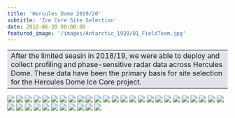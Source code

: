 ```yaml
---
title: 'Hercules Dome 2019/20'
subtitle: 'Ice Core Site Selection'
date: 2018-06-30 00:00:00
featured_image: '/images/Antarctic_1920/01_FieldTeam.jpg'
---
```

<table><tr><td style='background-color: #e0e4e8  !important'>
After the limited seasin in 2018/19, we were able to deploy and collect profiling and phase-sensitive radar data across Hercules Dome. These data have been the primary basis for site selection for the Hercules Dome Ice Core project.
</td></tr></table>
<div class="gallery" data-columns="3">
<img src="/images/Antarctic_1920/20191215_101334.jpg">
<img src="/images/Antarctic_1920/20191215_102140.jpg">
<img src="/images/Antarctic_1920/20191217_181700.jpg">
<img src="/images/Antarctic_1920/20191217_190720.jpg">
<img src="/images/Antarctic_1920/20191222_113228 (2).jpg">
<img src="/images/Antarctic_1920/20191223_092226.jpg">
<img src="/images/Antarctic_1920/20191225_095917.jpg">
<img src="/images/Antarctic_1920/20191225_101108.jpg">
<img src="/images/Antarctic_1920/20191225_184245.jpg">
<img src="/images/Antarctic_1920/20191227_031905.jpg">
<img src="/images/Antarctic_1920/20191227_135322.jpg">
<img src="/images/Antarctic_1920/20191227_135336.jpg">
<img src="/images/Antarctic_1920/20191228_130111.jpg">
<img src="/images/Antarctic_1920/20191228_130251.jpg">
<img src="/images/Antarctic_1920/20191229_131001.jpg">
<img src="/images/Antarctic_1920/20191229_133607.jpg">
<img src="/images/Antarctic_1920/20191230_144037.jpg">
<img src="/images/Antarctic_1920/20191230_144108.jpg">
<img src="/images/Antarctic_1920/20191230_205834.jpg">
<img src="/images/Antarctic_1920/20191231_093759.jpg">
<img src="/images/Antarctic_1920/20200102_163648.jpg">
<img src="/images/Antarctic_1920/20200102_165739.jpg">
<img src="/images/Antarctic_1920/20200103_110920_Moment(2).jpg">
<img src="/images/Antarctic_1920/20200115_135340.jpg">
<img src="/images/Antarctic_1920/20200115_170727_square.jpg">
<img src="/images/Antarctic_1920/20200118_205227.jpg">
<img src="/images/Antarctic_1920/20200118_205236.jpg">
<img src="/images/Antarctic_1920/20200118_221738.jpg">
<img src="/images/Antarctic_1920/20200119_230738~2.jpg">
<img src="/images/Antarctic_1920/20200122_174848.jpg">
<img src="/images/Antarctic_1920/20200122_180449.jpg">
<img src="/images/Antarctic_1920/20200125_152637.jpg">
<img src="/images/Antarctic_1920/20200127_132559.jpg">
<img src="/images/Antarctic_1920/20200127_225623.jpg">
<img src="/images/Antarctic_1920/20200201_123112.jpg">
<img src="/images/Antarctic_1920/20200204_101913.jpg">
</div>

